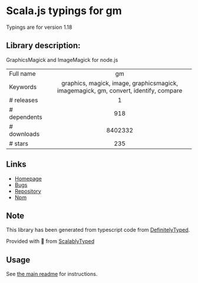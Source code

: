 
# Scala.js typings for gm

Typings are for version 1.18

## Library description:
GraphicsMagick and ImageMagick for node.js

|                    |                 |
| ------------------ | :-------------: |
| Full name          | gm |
| Keywords           | graphics, magick, image, graphicsmagick, imagemagick, gm, convert, identify, compare |
| # releases         | 1 |
| # dependents       | 918 |
| # downloads        | 8402332 |
| # stars            | 235 |

## Links
- [Homepage](https://github.com/aheckmann/gm#readme)
- [Bugs](http://github.com/aheckmann/gm/issues)
- [Repository](https://github.com/aheckmann/gm)
- [Npm](https://www.npmjs.com/package/gm)
    


## Note
This library has been generated from typescript code from [DefinitelyTyped](https://definitelytyped.org).

Provided with :purple_heart: from [ScalablyTyped](https://github.com/oyvindberg/ScalablyTyped)

## Usage
See [the main readme](../../readme.md) for instructions.


